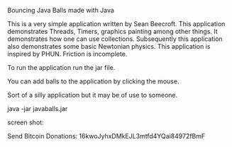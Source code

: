 Bouncing Java Balls made with Java

This is a very simple application written by Sean Beecroft. This application demonstrates Threads, Timers, graphics painting among other things. It demonstrates how one can use collections. Subsequently this application also demonstrates some basic Newtonian physics. This application is inspired by PHUN. Friction is incomplete.

To run the application run the jar file.

You can add balls to the application by clicking the mouse.

Sort of a silly application but it may be of use to someone.

java -jar javaballs.jar

screen shot:

Send Bitcoin Donations: 16kwoJyhxDMkEJL3mtfd4YQai84972fBmF
